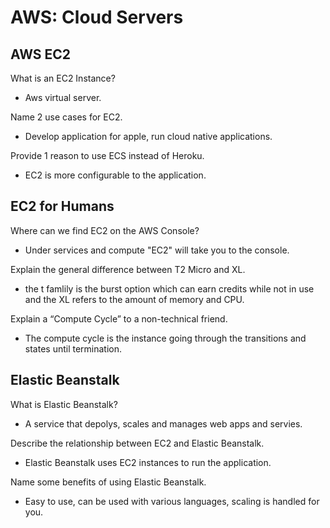 # AWS: Cloud Servers

## AWS EC2

What is an EC2 Instance?

- Aws virtual server.  

Name 2 use cases for EC2.

- Develop application for apple, run cloud native applications.

Provide 1 reason to use ECS instead of Heroku.

- EC2 is more configurable to the application.  

## EC2 for Humans

Where can we find EC2 on the AWS Console?

- Under services and compute "EC2" will take you to the console. 

Explain the general difference between T2 Micro and XL.

- the t famlily is the burst option which can earn credits while not in use and the XL refers to the amount of memory and CPU.  

Explain a “Compute Cycle” to a non-technical friend.

- The compute cycle is the instance going through the transitions and states until termination. 

## Elastic Beanstalk

What is Elastic Beanstalk?

- A service that depolys, scales and manages web apps and servies.  

Describe the relationship between EC2 and Elastic Beanstalk.

- Elastic Beanstalk uses EC2 instances to run the application.  

Name some benefits of using Elastic Beanstalk.

- Easy to use, can be used with various languages, scaling is handled for you.  
